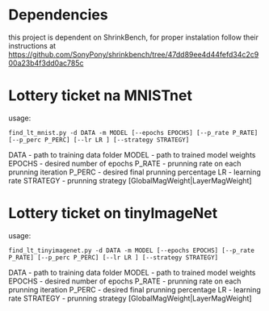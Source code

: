 # Dependencies
this project is dependent on ShrinkBench, for proper instalation follow their instructions at https://github.com/SonyPony/shrinkbench/tree/47dd89ee4d44fefd34c2c900a23b4f3dd0ac785c

# Lottery ticket na MNISTnet
usage:

```
find_lt_mnist.py -d DATA -m MODEL [--epochs EPOCHS] [--p_rate P_RATE] [--p_perc P_PERC] [--lr LR ] [--strategy STRATEGY]
```

DATA - path to training data folder
MODEL - path to trained model weights
EPOCHS - desired number of epochs 
P_RATE - prunning rate on each prunning iteration
P_PERC - desired final prunning percentage
LR - learning rate
STRATEGY - prunning strategy [GlobalMagWeight|LayerMagWeight]

# Lottery ticket on tinyImageNet
usage:

```
find_lt_tinyimagenet.py -d DATA -m MODEL [--epochs EPOCHS] [--p_rate P_RATE] [--p_perc P_PERC] [--lr LR ] [--strategy STRATEGY]
```

DATA - path to training data folder
MODEL - path to trained model weights
EPOCHS - desired number of epochs 
P_RATE - prunning rate on each prunning iteration
P_PERC - desired final prunning percentage
LR - learning rate
STRATEGY - prunning strategy [GlobalMagWeight|LayerMagWeight]